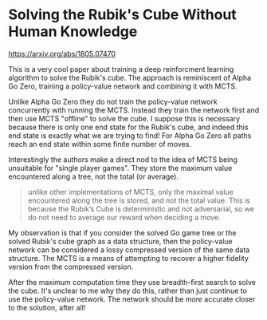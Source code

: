 # Solving the Rubik's Cube Without Human Knowledge

https://arxiv.org/abs/1805.07470

This is a very cool paper about training a deep reinforcment learning
algorithm to solve the Rubik's cube.  The approach is reminiscent of
Alpha Go Zero, training a policy-value network and combining it with
MCTS.

Unlike Alpha Go Zero they do not train the policy-value network
concurrently with running the MCTS.  Instead they train the network
first and then use MCTS "offline" to solve the cube.  I suppose this
is necessary because there is only one end state for the Rubik's cube,
and indeed this end state is exactly what we are trying to find!  For
Alpha Go Zero all paths reach an end state within some finite number
of moves.

Interestingly the authors make a direct nod to the idea of MCTS being
unsuitable for "single player games".  They store the maximum value
encountered along a tree, not the total (or average).

> unlike other implementations of MCTS, only the maximal value
> encountered along the tree is stored, and not the total value. This
> is because the Rubik’s Cube is deterministic and not adversarial, so
> we do not need to average our reward when deciding a move.

My observation is that if you consider the solved Go game tree or the
solved Rubik's cube graph as a data structure, then the policy-value
network can be considered a lossy compressed version of the same data
structure.  The MCTS is a means of attempting to recover a higher
fidelity version from the compressed version.

After the maximum computation time they use breadth-first search to
solve the cube.  It's unclear to me why they do this, rather than just
continue to use the policy-value network.  The network should be
*more* accurate closer to the solution, after all!
